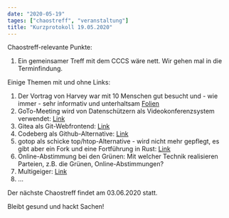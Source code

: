 ```yaml
---
date: "2020-05-19"
tages: ["chaostreff", "veranstaltung"]
title: "Kurzprotokoll 19.05.2020"
---
```


Chaostreff-relevante Punkte:
1. Ein gemeinsamer Treff mit dem CCCS wäre nett. Wir gehen mal in die Terminfindung.


Einige Themen mit und ohne Links:
1. Der Vortrag von Harvey war mit 10 Menschen gut besucht und - wie immer - sehr informativ und unterhaltsam [Folien](CompLB-Kramski-Home-Recording-20200519_v01.2.pdf)
2. GoTo-Meeting wird von Datenschützern als Videokonferenzsystem verwendet: [Link](https://www.gotomeeting.com/de-de)
3. Gitea als Git-Webfrontend: [Link](https://gitea.io/en-us/)
4. Codeberg als Github-Alternative: [Link](https://codeberg.org/)
5. gotop als schicke top/htop-Alternative - wird nicht mehr gepflegt, es gibt aber ein Fork und eine Fortführung in Rust: [Link](https://github.com/cjbassi/gotop)
6. Online-Abstimmung bei den Grünen: Mit welcher Technik realisieren Parteien, z.B. die Grünen, Online-Abstimmungen?
7. Multigeiger: [Link](https://github.com/ecocurious2/MultiGeiger)
8. ...


Der nächste Chaostreff findet am 03.06.2020 statt.

Bleibt gesund und hackt Sachen!

